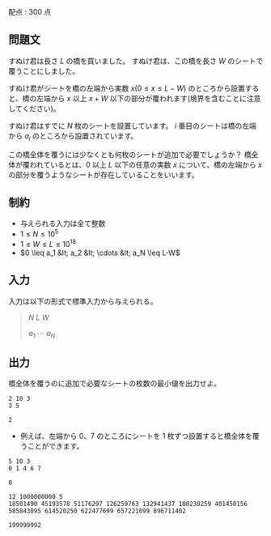 配点 : $300$ 点

## 問題文

すぬけ君は長さ $L$ の橋を買いました。
すぬけ君は、この橋を長さ $W$ のシートで覆うことにしました。

すぬけ君がシートを橋の左端から実数 $x(0 \leq x \leq L-W)$ のところから設置すると、橋の左端から $x$ 以上 $x+W$ 以下の部分が覆われます(境界を含むことに注意してください)。

すぬけ君はすでに $N$ 枚のシートを設置しています。
$i$ 番目のシートは橋の左端から $a_i$ のところから設置されています。

この橋全体を覆うには少なくとも何枚のシートが追加で必要でしょうか？
橋全体が覆われているとは、$0$ 以上 $L$ 以下の任意の実数 $x$ について、橋の左端から $x$ の部分を覆うようなシートが存在していることをいいます。

## 制約

- 与えられる入力は全て整数
- $1 \leq N \leq 10^{5}$
- $1 \leq W \leq L \leq 10^{18}$
- $0 \leq a_1 &lt; a_2 &lt; \cdots &lt; a_N \leq L-W$

## 入力

入力は以下の形式で標準入力から与えられる。

> $N$ $L$ $W$
> 
> $a_1$ $\cdots$ $a_N$

## 出力

橋全体を覆うのに追加で必要なシートの枚数の最小値を出力せよ。

```input1
2 10 3
3 5
```

```output1
2
```

- 例えば、左端から $0$、$7$ のところにシートを $1$ 枚ずつ設置すると橋全体を覆うことができます。

```input2
5 10 3
0 1 4 6 7
```

```output2
0
```

```input3
12 1000000000 5
18501490 45193578 51176297 126259763 132941437 180230259 401450156 585843095 614520250 622477699 657221699 896711402
```

```output3
199999992
```